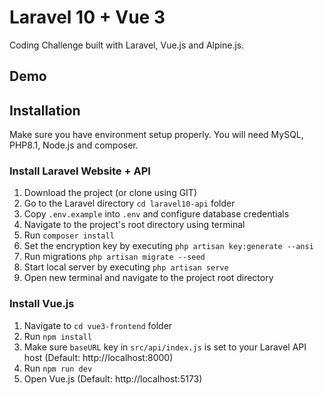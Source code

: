 # Laravel 10 + Vue 3

Coding Challenge built with Laravel, Vue.js and Alpine.js. <br>

## Demo

## Installation

Make sure you have environment setup properly. You will need MySQL, PHP8.1, Node.js and composer.

### Install Laravel Website + API

1. Download the project (or clone using GIT)
2. Go to the Laravel directory `cd laravel10-api` folder
3. Copy `.env.example` into `.env` and configure database credentials
4. Navigate to the project's root directory using terminal
5. Run `composer install`
6. Set the encryption key by executing `php artisan key:generate --ansi`
7. Run migrations `php artisan migrate --seed`
8. Start local server by executing `php artisan serve`
9. Open new terminal and navigate to the project root directory

### Install Vue.js

1. Navigate to `cd vue3-frontend` folder
2. Run `npm install`
3. Make sure `baseURL` key in `src/api/index.js` is set to your Laravel API host (Default: http://localhost:8000)
4. Run `npm run dev`
5. Open Vue.js (Default: http://localhost:5173)
